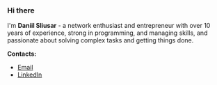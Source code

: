 ### Hi there

<!--
**danyanya/danyanya** is a ✨ _special_ ✨ repository because its `README.md` (this file) appears on your GitHub profile.

Here are some ideas to get you started:

- 🔭 I’m currently working on ...
- 🌱 I’m currently learning ...
- 👯 I’m looking to collaborate on ...
- 🤔 I’m looking for help with ...
- 💬 Ask me about ...
- 📫 How to reach me: ...
- 😄 Pronouns: ...
- ⚡ Fun fact: ...
-->

I'm **Daniil Sliusar** - a network enthusiast and entrepreneur with over 10 years of experience, strong in programming, and managing skills, and passionate about solving complex tasks and getting things done. 

**Contacts:**
- [Email](mailto://sliusardaniil@gmail.com)
- [LinkedIn](https://linkedin.com/in/daniil-sliusar-700988b0/)
